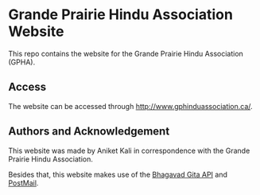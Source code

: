 # Grande Prairie Hindu Association Website

This repo contains the website for the Grande Prairie Hindu Association (GPHA).

## Access

The website can be accessed through http://www.gphinduassociation.ca/.

## Authors and Acknowledgement

This website was made by Aniket Kali in correspondence with the Grande Prairie Hindu Association.

Besides that, this website makes use of the [Bhagavad Gita API](https://bhagavadgita.io/) and [PostMail](https://postmail.invotes.com/).

